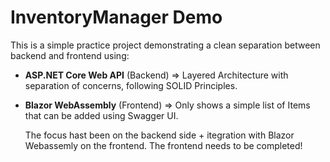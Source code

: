 # InventoryManager Demo

This is a simple practice project demonstrating a clean separation between backend and frontend using:

- **ASP.NET Core Web API** (Backend) => Layered Architecture with separation of concerns, following SOLID Principles.
- **Blazor WebAssembly** (Frontend) => Only shows a simple list of Items that can be added using Swagger UI.

  The focus hast been on the backend side + itegration with Blazor Webassemly on the frontend.
  The frontend needs to be completed!
